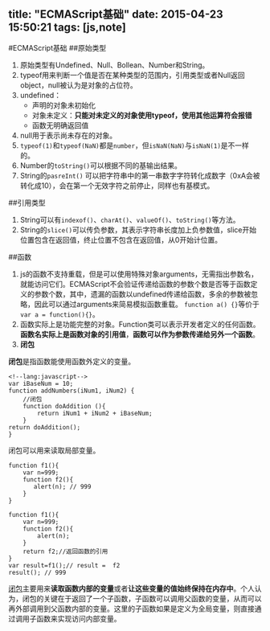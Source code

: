 title: "ECMAScript基础"
date: 2015-04-23 15:50:21
tags: [js,note]
---
#ECMAScript基础
##原始类型
1. 原始类型有Undefined、Null、Bollean、Number和String。
2. typeof用来判断一个值是否在某种类型的范围内，引用类型或者Null返回object，null被认为是对象的占位符。
3. undefined： 
    - 声明的对象未初始化
    - 对象未定义：**只能对未定义的对象使用typeof，使用其他运算符会报错**
    - 函数无明确返回值
4. null用于表示尚未存在的对象。
5.  `typeof(1)`和`typeof(NaN)`都是`number`，但`isNaN(NaN)`与`isNaN(1)`是不一样的。
6. Number的`toString()`可以根据不同的基输出结果。
7.  String的`pasreInt()` 可以把字符串中的第一串数字字符转化成数字（0xA会被转化成10），会在第一个无效字符之前停止，同样也有基模式。

##引用类型
1. String可以有`indexof()`、`charAt()`、`valueOf()`、`toString()`等方法。
2. String的`slice()`可以传负参数，其表示字符串长度加上负参数值，slice开始位置包含在返回值，终止位置不包含在返回值，从0开始计位置。

##函数
1. js的函数不支持重载，但是可以使用特殊对象arguments，无需指出参数名，就能访问它们。ECMAScript不会验证传递给函数的参数个数是否等于函数定义的参数个数，其中，遗漏的函数以undefined传递给函数，多余的参数被忽略，因此可以通过arguments来简易模拟函数重载。
`function a() {}`等价于`var a = function(){}`。
2. 函数实际上是功能完整的对象。Function类可以表示开发者定义的任何函数。**函数名实际上是函数对象的引用值**，**函数可以作为参数传递给另外一个函数**。
3. **闭包**

 **闭包**是指函数能使用函数外定义的变量。


    <!--lang:javascript--> 
    var iBaseNum = 10;
    function addNumbers(iNum1, iNum2) {
        //闭包
        function doAddition (){
            return iNum1 + iNum2 + iBaseNum;
        }
    return doAddition();
    } 

 闭包可以用来读取局部变量。

    function f1(){
        var n=999;
        function f2(){
           alert(n); // 999
        }
    }

    function f1(){
        var n=999;
        function f2(){
            alert(n); 
        }
        return f2;//返回函数的引用
    }
    var result=f1();// result =  f2
    result(); // 999

 [闭包](http://www.ruanyifeng.com/blog/2009/08/learning_javascript_closures.html "学习Javascript闭包")主要用来**读取函数内部的变量**或者**让这些变量的值始终保持在内存中**。个人认为，闭包的关键在于返回了一个子函数，子函数可以调用父函数的变量，从而可以再外部调用到父函数内部的变量。这里的子函数如果是定义为全局变量，则直接通过调用子函数来实现访问内部变量。
